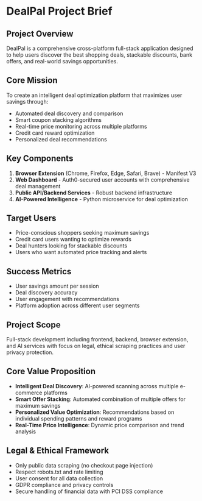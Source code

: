 # DealPal Project Brief

## Project Overview
DealPal is a comprehensive cross-platform full-stack application designed to help users discover the best shopping deals, stackable discounts, bank offers, and real-world savings opportunities.

## Core Mission
To create an intelligent deal optimization platform that maximizes user savings through:
- Automated deal discovery and comparison
- Smart coupon stacking algorithms
- Real-time price monitoring across multiple platforms
- Credit card reward optimization
- Personalized deal recommendations

## Key Components
1. **Browser Extension** (Chrome, Firefox, Edge, Safari, Brave) - Manifest V3
2. **Web Dashboard** - Auth0-secured user accounts with comprehensive deal management
3. **Public API/Backend Services** - Robust backend infrastructure
4. **AI-Powered Intelligence** - Python microservice for deal optimization

## Target Users
- Price-conscious shoppers seeking maximum savings
- Credit card users wanting to optimize rewards
- Deal hunters looking for stackable discounts
- Users who want automated price tracking and alerts

## Success Metrics
- User savings amount per session
- Deal discovery accuracy
- User engagement with recommendations
- Platform adoption across different user segments

## Project Scope
Full-stack development including frontend, backend, browser extension, and AI services with focus on legal, ethical scraping practices and user privacy protection.

## Core Value Proposition
- **Intelligent Deal Discovery**: AI-powered scanning across multiple e-commerce platforms
- **Smart Offer Stacking**: Automated combination of multiple offers for maximum savings
- **Personalized Value Optimization**: Recommendations based on individual spending patterns and reward programs
- **Real-Time Price Intelligence**: Dynamic price comparison and trend analysis

## Legal & Ethical Framework
- Only public data scraping (no checkout page injection)
- Respect robots.txt and rate limiting
- User consent for all data collection
- GDPR compliance and privacy controls
- Secure handling of financial data with PCI DSS compliance

